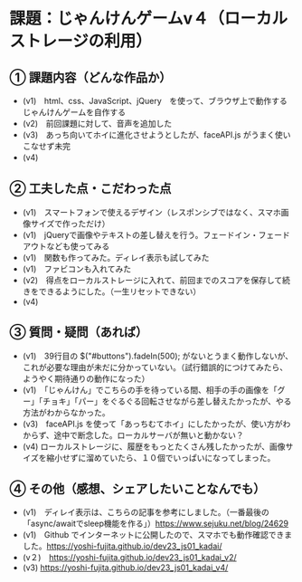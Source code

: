 # 課題：じゃんけんゲームv４（ローカルストレージの利用）

## ① 課題内容（どんな作品か）
- (v1)　html、css、JavaScript、jQuery　を使って、ブラウザ上で動作するじゃんけんゲームを自作する
- (v2)　前回課題に対して、音声を追加した
- (v3)　あっち向いてホイに進化させようとしたが、faceAPI.js がうまく使いこなせず未完
- (v4)　

## ② 工夫した点・こだわった点
- (v1)　スマートフォンで使えるデザイン（レスポンシブではなく、スマホ画像サイズで作っただけ）
- (v1)　jQueryで画像やテキストの差し替えを行う。フェードイン・フェードアウトなども使ってみる
- (v1)　関数も作ってみた。ディレイ表示も試してみた
- (v1)　ファビコンも入れてみた
- (v2)　得点をローカルストレージに入れて、前回までのスコアを保存して続きをできるようにした。（一生リセットできない）
- (v4) 

## ③ 質問・疑問（あれば）
- (v1)　39行目の $("#buttons").fadeIn(500); がないとうまく動作しないが、これが必要な理由が未だに分かっていない。（試行錯誤的につけてみたら、ようやく期待通りの動作になった）
- (v1)　「じゃんけん」でこちらの手を待っている間、相手の手の画像を「グー」「チョキ」「パー」をぐるぐる回転させながら差し替えたかったが、やる方法がわからなかった。　
- (v3)　faceAPI.js を使って「あっちむてホイ」にしたかったが、使い方がわからず、途中で断念した。ローカルサーバが無いと動かない？
- (v4) ローカルストレージに、履歴をもっとたくさん残したかったが、画像サイズを縮小せずに溜めていたら、１０個でいっぱいになってしまった。

## ④ その他（感想、シェアしたいことなんでも）
- (v1)　ディレイ表示は、こちらの記事を参考にしました。（一番最後の「async/awaitでsleep機能を作る」）https://www.sejuku.net/blog/24629
- (v1)　Github でインターネットに公開したので、スマホでも動作確認できました。https://yoshi-fujita.github.io/dev23_js01_kadai/
- (v２)　https://yoshi-fujita.github.io/dev23_js01_kadai_v2/
- (v3) https://yoshi-fujita.github.io/dev23_js01_kadai_v4/

